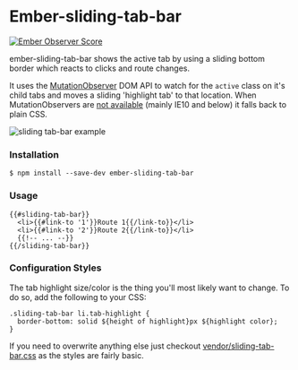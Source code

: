 # Ember-sliding-tab-bar
[![Ember Observer Score](http://emberobserver.com/badges/ember-sliding-tab-bar.svg)](http://emberobserver.com/addons/ember-sliding-tab-bar)

ember-sliding-tab-bar shows the active tab by using a sliding bottom border which reacts to clicks and route changes.

It uses the [MutationObserver](https://developer.mozilla.org/en-US/docs/Web/API/MutationObserver) DOM API to watch for the `active` class on it's child tabs and moves a sliding 'highlight tab' to that location. When MutationObservers are [not available](http://caniuse.com/#search=mutation) (mainly IE10 and below) it falls back to plain CSS.

<img src="https://i.imgur.com/gjIR2gL.gif" alt="sliding tab-bar example" />

### Installation

```
$ npm install --save-dev ember-sliding-tab-bar
```

### Usage

```
{{#sliding-tab-bar}}
  <li>{{#link-to '1'}}Route 1{{/link-to}}</li>
  <li>{{#link-to '2'}}Route 2{{/link-to}}</li>
  {{!-- ... --}}
{{/sliding-tab-bar}}
```

### Configuration Styles

The tab highlight size/color is the thing you'll most likely want to change. To do so, add the following to your CSS:

```
.sliding-tab-bar li.tab-highlight {
  border-bottom: solid ${height of highlight}px ${highlight color};
}
```

If you need to overwrite anything else just checkout [vendor/sliding-tab-bar.css](https://github.com/Gowiem/ember-sliding-tab-bar/blob/master/vendor/sliding-tab-bar.css) as the styles are fairly basic.




